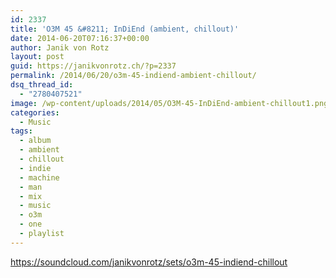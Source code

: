 ```yaml
---
id: 2337
title: 'O3M 45 &#8211; InDiEnd (ambient, chillout)'
date: 2014-06-20T07:16:37+00:00
author: Janik von Rotz
layout: post
guid: https://janikvonrotz.ch/?p=2337
permalink: /2014/06/20/o3m-45-indiend-ambient-chillout/
dsq_thread_id:
  - "2780407521"
image: /wp-content/uploads/2014/05/O3M-45-InDiEnd-ambient-chillout1.png
categories:
  - Music
tags:
  - album
  - ambient
  - chillout
  - indie
  - machine
  - man
  - mix
  - music
  - o3m
  - one
  - playlist
---
```

https://soundcloud.com/janikvonrotz/sets/o3m-45-indiend-chillout
